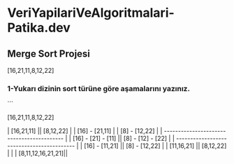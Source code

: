 # VeriYapilariVeAlgoritmalari-Patika.dev
<h2>Merge Sort Projesi</h2>
   [16,21,11,8,12,22]
<h3>1-Yukarı dizinin sort türüne göre aşamalarını yazınız.</h3>
```
 <p>[16,21,11,8,12,22]</p>
                 |  [16,21,11]  || [8,12,22] | 
              | [16] - [21,11] | |  [8] - [12,22] |
        | ------------------------------------------ | 
         |  [16] - [21] - [11] ||  [8] - [12] - [22] |
      | ------------------------------------------ |
            |   [16] - [11,21] ||  [8] - [12,22] |
               |  [11,16,21] ||  [8,12,22] |
                  | | [8,11,12,16,21,21]||
 
```
